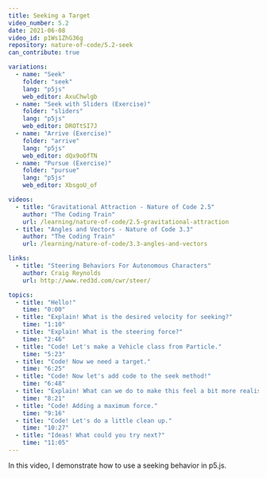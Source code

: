 ```yaml
---
title: Seeking a Target
video_number: 5.2
date: 2021-06-08
video_id: p1Ws1ZhG36g
repository: nature-of-code/5.2-seek
can_contribute: true

variations:
  - name: "Seek"
    folder: "seek"
    lang: "p5js"
    web_editor: AxuChwlgb
  - name: "Seek with Sliders (Exercise)"
    folder: "sliders"
    lang: "p5js"
    web_editor: DROTtSI7J
  - name: "Arrive (Exercise)"
    folder: "arrive"
    lang: "p5js"
    web_editor: dQx9oOfTN
  - name: "Pursue (Exercise)"
    folder: "pursue"
    lang: "p5js"
    web_editor: XbsgoU_of

videos:
  - title: "Gravitational Attraction - Nature of Code 2.5"
    author: "The Coding Train"
    url: /learning/nature-of-code/2.5-gravitational-attraction
  - title: "Angles and Vectors - Nature of Code 3.3"
    author: "The Coding Train"
    url: /learning/nature-of-code/3.3-angles-and-vectors

links:
  - title: "Steering Behaviors For Autonomous Characters"
    author: Craig Reynolds
    url: http://www.red3d.com/cwr/steer/

topics:
  - title: "Hello!"
    time: "0:00"
  - title: "Explain! What is the desired velocity for seeking?"
    time: "1:10"
  - title: "Explain! What is the steering force?"
    time: "2:46"
  - title: "Code! Let's make a Vehicle class from Particle."
    time: "5:23"
  - title: "Code! Now we need a target."
    time: "6:25"
  - title: "Code! Now let's add code to the seek method!"
    time: "6:48"
  - title: "Explain! What can we do to make this feel a bit more realistic?"
    time: "8:21"
  - title: "Code! Adding a maximum force."
    time: "9:16"
  - title: "Code! Let's do a little clean up."
    time: "10:27"
  - title: "Ideas! What could you try next?"
    time: "11:05"
---
```


In this video, I demonstrate how to use a seeking behavior in p5.js.
